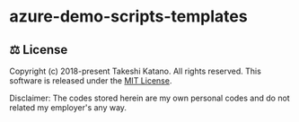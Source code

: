 # azure-demo-scripts-templates

## ⚖ License

Copyright (c) 2018-present Takeshi Katano. All rights reserved. This software is released under the [MIT License](https://github.com/tksh164/azure-demo-scripts-templates/blob/master/LICENSE).

Disclaimer: The codes stored herein are my own personal codes and do not related my employer's any way.
